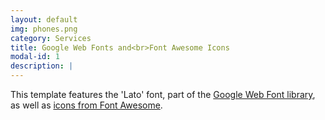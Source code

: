 ```yaml
---
layout: default
img: phones.png
category: Services
title: Google Web Fonts and<br>Font Awesome Icons
modal-id: 1
description: |
---
```

This template features the 'Lato' font, part of the [Google Web Font library](http://www.google.com/fonts), as well as [icons from Font Awesome](http://fontawesome.io).
